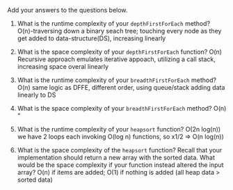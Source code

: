 Add your answers to the questions below.

1. What is the runtime complexity of your `depthFirstForEach` method?
O(n)-traversing down a binary seach tree; touching every node as they get added to data-structure(DS), increasing linearly

2. What is the space complexity of your `depthFirstForEach` function?
O(n) Recursive approach emulates iterative appoach, utilizing a call stack, increasing space overal linearly
3. What is the runtime complexity of your `breadthFirstForEach` method?
O(n) same logic as DFFE, different order, using queue/stack adding data linearly to DS
4. What is the space complexity of your `breadthFirstForEach` method? 
O(n) "
5. What is the runtime complexity of your `heapsort` function?
O(2n log(n)) we have 2 loops each invoking O(log n) functions, so x1/2 => O(n log(n))
6. What is the space complexity of the `heapsort` function? Recall that your implementation should return a new array with the sorted data. What would be the space complexity if your function instead altered the input array?
O(n) if items are added; O(1) if nothing is added (all heap data > sorted data)